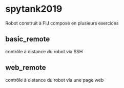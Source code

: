 # spytank2019

Robot construit à FIJ composé en plusieurs exercices

## basic_remote

contrôle à distance du robot via SSH

## web_remote

contrôle à distance du robot via une page web